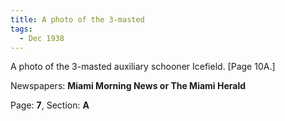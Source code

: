 ```yaml
---  
title: A photo of the 3-masted  
tags:  
  - Dec 1938  
---  
```

  
A photo of the 3-masted auxiliary schooner Icefield. [Page 10A.]  
  
Newspapers: **Miami Morning News or The Miami Herald**  
  
Page: **7**, Section: **A** 
